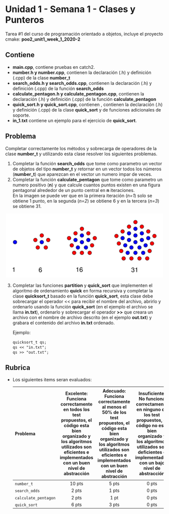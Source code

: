 # Unidad 1 - Semana 1 - Clases y Punteros
Tarea #1 del curso de programación orientado a objetos, incluye el proyecto cmake: **poo2_unit1_week_1_2020-2**

## Contiene
- **main.cpp**, contiene pruebas en catch2.  
- **number.h y number.cpp**, contienen la declaración (.h) y definición (.cpp) de la clase **number_t**  
- **search_odds.h y search_odds.cpp**, contienen la declaración (.h) y definición (.cpp) de la función **search_odds**  
- **calculate_pentagon.h y calculate_pentagon.cpp**, contienen la declaración (.h) y definición (.cpp) de la función **calculate_pentagon**  
- **quick_sort.h y quick_sort.cpp**, contienen , contienen la declaración (.h) y definición (.cpp) de la clase **quick_sort** y de funciones adicionales de soporte.  
- **in_1.txt** contiene un ejemplo para el ejercicio de **quick_sort**.

## Problema 
Completar correctamente los métodos y sobrecarga de operadores de la clase **number_t** y utilizando esta clase resolver los siguientes problemas.  

1. Completar la función **search_odds** que tome como parametro un vector de objetos del tipo **number_t** y retornar en un vector todos los números (**number_t**) que aparezcan en el vector un numero impar de veces.
2. Completar la función **calculate_pentagon** que tome como parametro un numero positivo (**n**) y que calcule cuantos puntos existen en una figura pentagonal alrededor de un punto central en **n** iteraciones.  
En la imagen se puede ver que en la primera iteración (*n=1*) solo se obtiene 1 punto, en la segunda (*n=2*) se obtiene 6 y en la tercera (*n=3*) se obtiene 31.  
<p align="center">
<img src="pentagon_number.png" width="500">
</p>  
  
3. Completar las funciones **partition** y **quick_sort** que implementen el algoritmo de ordenamiento **quick** en forma recursiva y completar la clase **quicksort_t** basado en la función **quick_sort**, esta clase debe sobrecargar el operador << para recibir el nombre del archivo, abrirlo y ordenarlo usando la función **quick_sort** (en el ejemplo el archivo se llama **in.txt**), ordenarlo y sobrecargar el operador **>>** que creara un archivo con el nombre de archivo descrito (en el ejemplo **out.txt**) y grabara el contenido del archivo **in.txt** ordenado. 

    Ejemplo:  
    ```
    quicksort_t qs;
    qs << "in.txt";
    qs >> "out.txt";
    ```
## Rubrica  
- Los siguientes items seran evaluados:  

    |Problema|Excelente: Funciona correctamente en todos los test propuestos, el código esta bien organizado y los algoritmos utilizados son eficientes e implementados con un buen nivel de abstracción|Adecuado: Funciona correctamente al menos el 50% de los test propuestos, el código esta bien organizado y los algoritmos utilizados son eficientes e implementados con un buen nivel de abstracción|Insuficiente: No funciona correctamente en ninguno de los test propuestos, el código no esta bien organizado y los algoritmos utilizados son deficientes e implementados con un bajo nivel de abstracción|
    |--|:--:|:--:|:--:|
    |`number_t` |10 pts |5 pts |0 pts|
    |`search_odds` |2 pts |1 pts |0 pts |
    |`calculate_pentagon` |2 pts |1 pt |0 pts|
    |`quick_sort` |6 pts|3 pts|0 pts|
    
